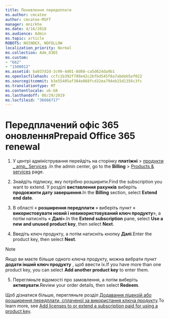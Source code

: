 ```yaml
---
title: Поновлення передоплати
ms.author: cmcatee
author: cmcatee-MSFT
manager: mnirkhe
ms.date: 4/16/2018
ms.audience: Admin
ms.topic: article
ROBOTS: NOINDEX, NOFOLLOW
localization_priority: Normal
ms.collection: Adm_O365
ms.custom:
- "662"
- "1500012"
ms.assetid: ba037d2d-3c99-4d01-8d60-ca5d624da9b1
ms.openlocfilehash: ccfc1b392f789e42c2bfbd545f8a7abdeb5ef022
ms.sourcegitcommit: b3e55405af384e868fcd32ea794eb15d1356c3fc
ms.translationtype: MT
ms.contentlocale: uk-UA
ms.lasthandoff: 08/29/2019
ms.locfileid: "36666717"
---
```

# <a name="prepaid-office-365-renewal"></a><span data-ttu-id="a4783-102">Передплачений офіс 365 оновлення</span><span class="sxs-lookup"><span data-stu-id="a4783-102">Prepaid Office 365 renewal</span></span>

1. <span data-ttu-id="a4783-103">У центрі адміністрування перейдіть на сторінку **платіжні** \> [продукти _ amp_ Services](https://go.microsoft.com/fwlink/p/?linkid=842054) .</span><span class="sxs-lookup"><span data-stu-id="a4783-103">In the admin center, go to the **Billing** \> [Products & services](https://go.microsoft.com/fwlink/p/?linkid=842054) page.</span></span>

2. <span data-ttu-id="a4783-104">Знайдіть підписку, яку потрібно розширити.</span><span class="sxs-lookup"><span data-stu-id="a4783-104">Find the subscription you want to extend.</span></span> <span data-ttu-id="a4783-105">У розділі **виставлення рахунків** виберіть **продовжити дату завершення**.</span><span class="sxs-lookup"><span data-stu-id="a4783-105">In the **Billing** section, select **Extend end date**.</span></span>

3. <span data-ttu-id="a4783-106">В області « **розширення передплати** » виберіть пункт « **використовувати новий і невикористовуваний ключ продукту**», а потім натисніть « **Далі**».</span><span class="sxs-lookup"><span data-stu-id="a4783-106">In the **Extend subscription** pane, select **Use a new and unused product key**, then select **Next**.</span></span>

4. <span data-ttu-id="a4783-107">Введіть ключ продукту, а потім натисніть кнопку **Далі**.</span><span class="sxs-lookup"><span data-stu-id="a4783-107">Enter the product key, then select **Next**.</span></span>

> [!NOTE]
> <span data-ttu-id="a4783-108">Якщо ви маєте більше одного ключа продукту, можна вибрати пункт **додати інший ключ продукту** , щоб ввести їх.</span><span class="sxs-lookup"><span data-stu-id="a4783-108">If you have more than one product key, you can select **Add another product key** to enter them.</span></span>

5. <span data-ttu-id="a4783-109">Перегляньте відомості про замовлення, а потім виберіть **активувати**.</span><span class="sxs-lookup"><span data-stu-id="a4783-109">Review your order details, then select **Redeem**.</span></span>

<span data-ttu-id="a4783-110">Щоб дізнатися більше, перегляньте розділ [Додавання ліцензій або розширення передплати, сплаченої за використання ключа продукту](https://docs.microsoft.com/office365/admin/misc/add-licenses-using-product-key).</span><span class="sxs-lookup"><span data-stu-id="a4783-110">To learn more, see [Add licenses to or extend a subscription paid for using a product key](https://docs.microsoft.com/office365/admin/misc/add-licenses-using-product-key).</span></span>